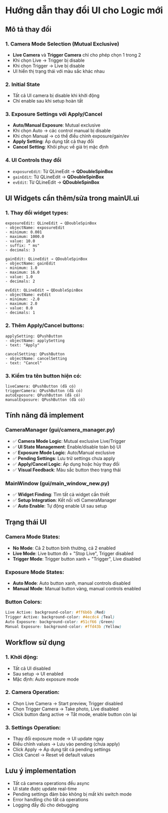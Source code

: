 # Hướng dẫn thay đổi UI cho Logic mới

## Mô tả thay đổi

### 1. Camera Mode Selection (Mutual Exclusive)
- **Live Camera** và **Trigger Camera** chỉ cho phép chọn 1 trong 2
- Khi chọn Live → Trigger bị disable
- Khi chọn Trigger → Live bị disable
- UI hiển thị trạng thái với màu sắc khác nhau

### 2. Initial State
- Tất cả UI camera bị disable khi khởi động
- Chỉ enable sau khi setup hoàn tất

### 3. Exposure Settings với Apply/Cancel
- **Auto/Manual Exposure**: Mutual exclusive
- Khi chọn Auto → các control manual bị disable
- Khi chọn Manual → có thể điều chỉnh exposure/gain/ev
- **Apply Setting**: Áp dụng tất cả thay đổi
- **Cancel Setting**: Khôi phục về giá trị mặc định

### 4. UI Controls thay đổi
- `exposureEdit`: Từ QLineEdit → **QDoubleSpinBox**
- `gainEdit`: Từ QLineEdit → **QDoubleSpinBox**  
- `evEdit`: Từ QLineEdit → **QDoubleSpinBox**

## UI Widgets cần thêm/sửa trong mainUI.ui

### 1. Thay đổi widget types:
```
exposureEdit: QLineEdit → QDoubleSpinBox
- objectName: exposureEdit
- minimum: 0.001
- maximum: 1000.0
- value: 10.0
- suffix: " ms"
- decimals: 3

gainEdit: QLineEdit → QDoubleSpinBox
- objectName: gainEdit
- minimum: 1.0
- maximum: 16.0
- value: 1.0
- decimals: 2

evEdit: QLineEdit → QDoubleSpinBox
- objectName: evEdit
- minimum: -2.0
- maximum: 2.0
- value: 0.0
- decimals: 1
```

### 2. Thêm Apply/Cancel buttons:
```
applySetting: QPushButton
- objectName: applySetting
- text: "Apply"

cancelSetting: QPushButton
- objectName: cancelSetting
- text: "Cancel"
```

### 3. Kiểm tra tên button hiện có:
```
liveCamera: QPushButton (đã có)
triggerCamera: QPushButton (đã có)
autoExposure: QPushButton (đã có)
manualExposure: QPushButton (đã có)
```

## Tính năng đã implement

### CameraManager (gui/camera_manager.py)
- ✅ **Camera Mode Logic**: Mutual exclusive Live/Trigger
- ✅ **UI State Management**: Enable/disable toàn bộ UI
- ✅ **Exposure Mode Logic**: Auto/Manual exclusive
- ✅ **Pending Settings**: Lưu trữ settings chưa apply
- ✅ **Apply/Cancel Logic**: Áp dụng hoặc hủy thay đổi
- ✅ **Visual Feedback**: Màu sắc button theo trạng thái

### MainWindow (gui/main_window_new.py)
- ✅ **Widget Finding**: Tìm tất cả widget cần thiết
- ✅ **Setup Integration**: Kết nối với CameraManager
- ✅ **Auto Enable**: Tự động enable UI sau setup

## Trạng thái UI

### Camera Mode States:
- **No Mode**: Cả 2 button bình thường, cả 2 enabled
- **Live Mode**: Live button đỏ + "Stop Live", Trigger disabled
- **Trigger Mode**: Trigger button xanh + "Trigger", Live disabled

### Exposure Mode States:
- **Auto Mode**: Auto button xanh, manual controls disabled
- **Manual Mode**: Manual button vàng, manual controls enabled

### Button Colors:
```css
Live Active: background-color: #ff6b6b (Red)
Trigger Active: background-color: #4ecdc4 (Teal)
Auto Exposure: background-color: #51cf66 (Green)
Manual Exposure: background-color: #ffd43b (Yellow)
```

## Workflow sử dụng

### 1. Khởi động:
- Tất cả UI disabled
- Sau setup → UI enabled
- Mặc định: Auto exposure mode

### 2. Camera Operation:
- Chọn Live Camera → Start preview, Trigger disabled
- Chọn Trigger Camera → Take photo, Live disabled
- Click button đang active → Tắt mode, enable button còn lại

### 3. Settings Operation:
- Thay đổi exposure mode → UI update ngay
- Điều chỉnh values → Lưu vào pending (chưa apply)
- Click Apply → Áp dụng tất cả pending settings
- Click Cancel → Reset về default values

## Lưu ý implementation
- Tất cả camera operations đều async
- UI state được update real-time
- Pending settings đảm bảo không bị mất khi switch mode
- Error handling cho tất cả operations
- Logging đầy đủ cho debugging
